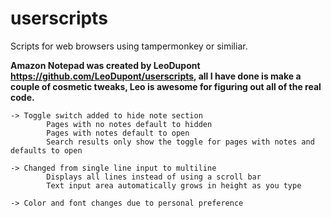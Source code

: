 # userscripts
Scripts for web browsers using tampermonkey or similiar.

**Amazon Notepad was created by LeoDupont https://github.com/LeoDupont/userscripts, all I have done is make a couple of cosmetic tweaks, Leo is awesome for figuring out all of the real code.**
  
    -> Toggle switch added to hide note section
            Pages with no notes default to hidden
            Pages with notes default to open
            Search results only show the toggle for pages with notes and defaults to open

    -> Changed from single line input to multiline
            Displays all lines instead of using a scroll bar
            Text input area automatically grows in height as you type
                
    -> Color and font changes due to personal preference

